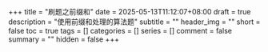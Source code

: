 +++
title = "刷题之前缀和"
date = 2025-05-13T11:12:07+08:00
draft = true
description = "使用前缀和处理的算法题"
subtitle = ""
header_img = ""
short = false
toc = true
tags = []
categories = []
series = []
comment = false
summary = ""
hidden = false
+++
